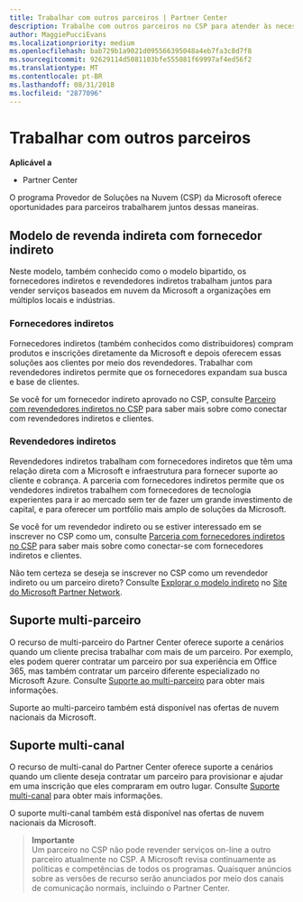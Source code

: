 ```yaml
---
title: Trabalhar com outros parceiros | Partner Center
description: Trabalhe com outros parceiros no CSP para atender às necessidades dos clientes que você compartilha.
author: MaggiePucciEvans
ms.localizationpriority: medium
ms.openlocfilehash: bab729b1a9021d095566395048a4eb7fa3c8d7f8
ms.sourcegitcommit: 92629114d5081103bfe555081f69997af4ed56f2
ms.translationtype: MT
ms.contentlocale: pt-BR
ms.lasthandoff: 08/31/2018
ms.locfileid: "2877096"
---
```

# <a name="work-with-other-partners"></a>Trabalhar com outros parceiros

**Aplicável a**

-  Partner Center

O programa Provedor de Soluções na Nuvem (CSP) da Microsoft oferece oportunidades para parceiros trabalharem juntos dessas maneiras.

## <a name="indirect-provider-indirect-reseller-model"></a>Modelo de revenda indireta com fornecedor indireto

Neste modelo, também conhecido como o modelo bipartido, os fornecedores indiretos e revendedores indiretos trabalham juntos para vender serviços baseados em nuvem da Microsoft a organizações em múltiplos locais e indústrias. 

### <a name="indirect-providers"></a>Fornecedores indiretos 

Fornecedores indiretos (também conhecidos como distribuidores) compram produtos e inscrições diretamente da Microsoft e depois oferecem essas soluções aos clientes por meio dos revendedores. Trabalhar com revendedores indiretos permite que os fornecedores expandam sua busca e base de clientes. 

Se você for um fornecedor indireto aprovado no CSP, consulte [Parceiro com revendedores indiretos no CSP](indirect-provider-tasks-in-partner-center.md) para saber mais sobre como conectar com revendedores indiretos e clientes. 

### <a name="indirect-resellers"></a>Revendedores indiretos 

Revendedores indiretos trabalham com fornecedores indiretos que têm uma relação direta com a Microsoft e infraestrutura para fornecer suporte ao cliente e cobrança. A parceria com fornecedores indiretos permite que os vendedores indiretos trabalhem com fornecedores de tecnologia experientes para ir ao mercado sem ter de fazer um grande investimento de capital, e para oferecer um portfólio mais amplo de soluções da Microsoft. 

Se você for um revendedor indireto ou se estiver interessado em se inscrever no CSP como um, consulte [Parceria com fornecedores indiretos no CSP](indirect-reseller-tasks-in-partner-center.md) para saber mais sobre como conectar-se com fornecedores indiretos e clientes.

Não tem certeza se deseja se inscrever no CSP como um revendedor indireto ou um parceiro direto? Consulte [Explorar o modelo indireto](https://partner.microsoft.com/cloud-solution-provider/indirect) no [Site do Microsoft Partner Network](https://partner.microsoft.com).   

## <a name="multi-partner-support"></a>Suporte multi-parceiro

O recurso de multi-parceiro do Partner Center oferece suporte a cenários quando um cliente precisa trabalhar com mais de um parceiro. Por exemplo, eles podem querer contratar um parceiro por sua experiência em Office 365, mas também contratar um parceiro diferente especializado no Microsoft Azure. Consulte [Suporte ao multi-parceiro](multipartner.md) para obter mais informações.

Suporte ao multi-parceiro também está disponível nas ofertas de nuvem nacionais da Microsoft. 

## <a name="multi-channel-support"></a>Suporte multi-canal

O recurso de multi-canal do Partner Center oferece suporte a cenários quando um cliente deseja contratar um parceiro para provisionar e ajudar em uma inscrição que eles compraram em outro lugar. Consulte [Suporte multi-canal](multichannel.md) para obter mais informações.

O suporte multi-canal também está disponível nas ofertas de nuvem nacionais da Microsoft.

>**Importante**<br>
Um parceiro no CSP não pode revender serviços on-line a outro parceiro atualmente no CSP. A Microsoft revisa continuamente as políticas e competências de todos os programas. Quaisquer anúncios sobre as versões de recurso serão anunciados por meio dos canais de comunicação normais, incluindo o Partner Center. 

